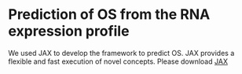 # Prediction of OS from the RNA expression profile
We used JAX to develop the framework to predict OS. JAX provides a flexible and fast execution of novel concepts. 
Please download [JAX](https://github.com/google/jax)
